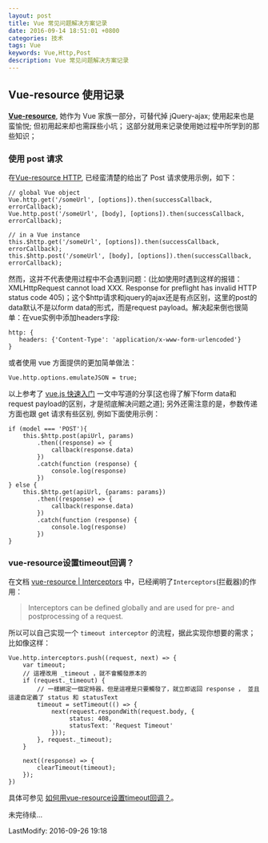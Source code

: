 ```yaml
---
layout: post
title: Vue 常见问题解决方案记录
date: 2016-09-14 18:51:01 +0800
categories: 技术
tags: Vue
keywords: Vue,Http,Post
description: Vue 常见问题解决方案记录
---
```


## Vue-resource 使用记录
**[Vue-resource](https://github.com/vuejs/vue-resource)**, 她作为 Vue 家族一部分，可替代掉 jQuery-ajax; 使用起来也是蛮愉悦; 但初用起来却也需踩些小坑；
这部分就用来记录使用她过程中所学到的那些知识；

### 使用 post 请求

在[Vue-resource HTTP](https://github.com/vuejs/vue-resource/blob/master/docs/http.md), 已经蛮清楚的给出了 Post 请求使用示例，如下：

```
// global Vue object
Vue.http.get('/someUrl', [options]).then(successCallback, errorCallback);
Vue.http.post('/someUrl', [body], [options]).then(successCallback, errorCallback);

// in a Vue instance
this.$http.get('/someUrl', [options]).then(successCallback, errorCallback);
this.$http.post('/someUrl', [body], [options]).then(successCallback, errorCallback);
```

然而，这并不代表使用过程中不会遇到问题：(比如使用时遇到这样的报错：XMLHttpRequest cannot load XXX. Response for preflight has invalid HTTP status code 405)；这个$http请求和jquery的ajax还是有点区别，这里的post的data默认不是以form data的形式，而是request payload。解决起来倒也很简单：在vue实例中添加headers字段:

```
http: {
   headers: {'Content-Type': 'application/x-www-form-urlencoded'}
}
```

或者使用 vue 方面提供的更加简单做法：

```
Vue.http.options.emulateJSON = true;
```

以上参考了 [vue.js 快速入门]([https://segmentfault.com/a/1190000003968020#articleHeader10]) 一文中写道的分享[这也得了解下form data和request payload的区别，才是彻底解决问题之道]; 另外还需注意的是，参数传递方面也跟 get 请求有些区别, 例如下面使用示例：

```
if (model === 'POST'){
	this.$http.post(apiUrl, params)
		.then((response) => {
			callback(response.data)
		})
		.catch(function (response) {
			console.log(response)
		})
} else {
	this.$http.get(apiUrl, {params: params})
		.then((response) => {
			callback(response.data)
		})
		.catch(function (response) {
			console.log(response)
		})
}
```

### vue-resource设置timeout回调？
在文档 [vue-resource | Interceptors](https://github.com/vuejs/vue-resource/blob/master/docs/http.md) 中，已经阐明了`Interceptors`(拦截器)的作用：

>Interceptors can be defined globally and are used for pre- and postprocessing of a request.

所以可以自己实现一个 `timeout interceptor` 的流程，据此实现你想要的需求；比如像这样：

```
Vue.http.interceptors.push((request, next) => {
    var timeout;
	// 這裡改用 _timeout ，就不會觸發原本的
    if (request._timeout) {
    	// 一樣綁定一個定時器，但是這裡是只要觸發了，就立即返回 response ， 並且這邊自定義了 status 和 statusText
        timeout = setTimeout(() => {
            next(request.respondWith(request.body, {
                 status: 408,
                 statusText: 'Request Timeout'
            }));
        }, request._timeout);
    }

    next((response) => {
        clearTimeout(timeout);
    });
})
```

具体可参见 [如何用vue-resource设置timeout回调？](https://segmentfault.com/q/1010000005800495)。

未完待续...

LastModify: 2016-09-26 19:18
